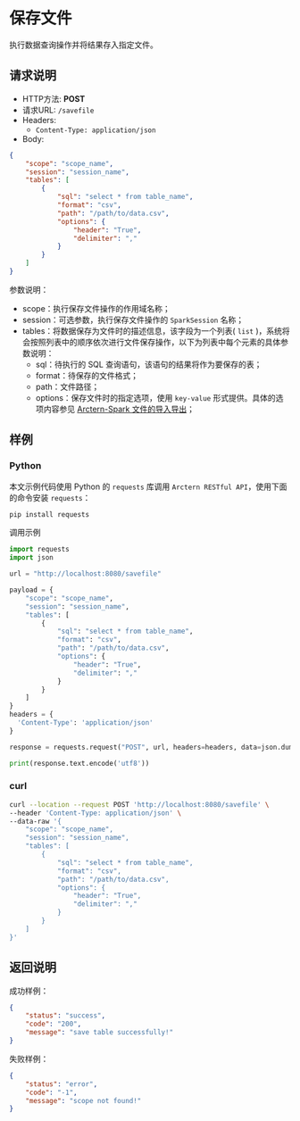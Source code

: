 # 保存文件

执行数据查询操作并将结果存入指定文件。

## 请求说明

- HTTP方法: **POST**
- 请求URL: `/savefile`
- Headers:
    - `Content-Type: application/json`
- Body:
```json
{
    "scope": "scope_name",
    "session": "session_name", 
    "tables": [
        {
            "sql": "select * from table_name",
            "format": "csv",
            "path": "/path/to/data.csv",
            "options": {
                "header": "True",
                "delimiter": ","
            }
        }
    ]
}
```

参数说明：

- scope：执行保存文件操作的作用域名称；
- session：可选参数，执行保存文件操作的 `SparkSession` 名称；
- tables：将数据保存为文件时的描述信息，该字段为一个列表( `list` )，系统将会按照列表中的顺序依次进行文件保存操作，以下为列表中每个元素的具体参数说明：
    - sql：待执行的 SQL 查询语句，该语句的结果将作为要保存的表；
    - format：待保存的文件格式；
    - path：文件路径；
    - options：保存文件时的指定选项，使用 `key-value` 形式提供。具体的选项内容参见 [Arctern-Spark 文件的导入导出](../../../spark/data_source/file_data.md)；

## 样例

### Python

本文示例代码使用 Python 的 `requests` 库调用 `Arctern RESTful API`，使用下面的命令安装 `requests`：

```bash
pip install requests
```

调用示例

```python
import requests
import json

url = "http://localhost:8080/savefile"

payload = {
    "scope": "scope_name",
    "session": "session_name", 
    "tables": [
        {
            "sql": "select * from table_name",
            "format": "csv",
            "path": "/path/to/data.csv",
            "options": {
                "header": "True",
                "delimiter": ","
            }
        }
    ]
}
headers = {
  'Content-Type': 'application/json'
}

response = requests.request("POST", url, headers=headers, data=json.dumps(payload))

print(response.text.encode('utf8'))
```

### curl

```bash
curl --location --request POST 'http://localhost:8080/savefile' \
--header 'Content-Type: application/json' \
--data-raw '{
    "scope": "scope_name",
    "session": "session_name", 
    "tables": [
        {
            "sql": "select * from table_name",
            "format": "csv",
            "path": "/path/to/data.csv",
            "options": {
                "header": "True",
                "delimiter": ","
            }
        }
    ]
}'
```

## 返回说明

成功样例：

```json
{
    "status": "success",
    "code": "200",
    "message": "save table successfully!"
}
```

失败样例：

```json
{
    "status": "error",
    "code": "-1",
    "message": "scope not found!"
}
```

